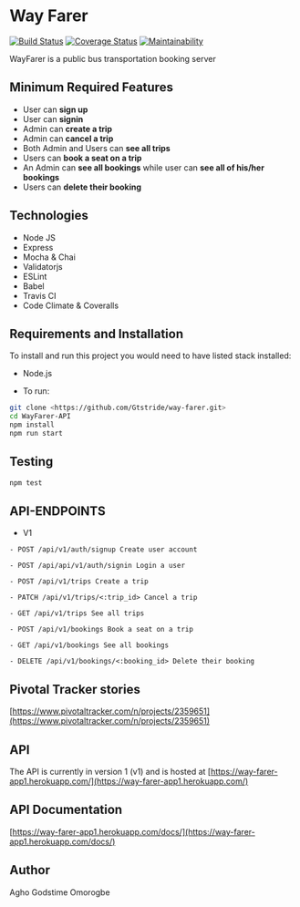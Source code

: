# Way Farer
[![Build Status](https://travis-ci.org/Gtstride/way-farer.svg?branch=master)](https://travis-ci.org/Gtstride/way-farer.svg?branch=master)
[![Coverage Status](https://coveralls.io/repos/github/Gtstride/way-farer/badge.svg?branch=master)](https://coveralls.io/github/Gtstride/way-farer?branch=master)
[![Maintainability](https://api.codeclimate.com/v1/badges/464ef16e2364150028c4/maintainability)](https://codeclimate.com/github/Gtstride/way-farer/maintainability)

WayFarer is a public bus transportation booking server

## Minimum Required Features

- User can **sign up**
- User can **signin**
- Admin can **create a trip**
- Admin can **cancel a trip**
- Both Admin and Users can **see all trips**
- Users can **book a seat on a trip**
- An Admin can **see all bookings** while user can **see all of his/her bookings**
- Users can **delete their booking**

## Technologies

- Node JS
- Express
- Mocha & Chai
- Validatorjs
- ESLint
- Babel
- Travis CI
- Code Climate & Coveralls

## Requirements and Installation

To install and run this project you would need to have listed stack installed:

- Node.js

- To run:

```sh
git clone <https://github.com/Gtstride/way-farer.git>
cd WayFarer-API
npm install
npm run start
```

## Testing

```sh
npm test
```

## API-ENDPOINTS

- V1

`- POST /api/v1/auth/signup Create user account`

`- POST /api/api/v1/auth/signin Login a user`

`- POST /api/v1/trips Create a trip`

`- PATCH /api/v1/trips/<:trip_id> Cancel a trip`

`- GET /api/v1/trips See all trips`

`- POST /api/v1/bookings Book a seat on a trip`

`- GET /api/v1/bookings See all bookings`

`- DELETE /api/v1/bookings/<:booking_id> Delete their booking`

## Pivotal Tracker stories

[https://www.pivotaltracker.com/n/projects/2359651](https://www.pivotaltracker.com/n/projects/2359651)

## API

The API is currently in version 1 (v1) and is hosted at
[https://way-farer-app1.herokuapp.com/](https://way-farer-app1.herokuapp.com/)

## API Documentation

[https://way-farer-app1.herokuapp.com/docs/](https://way-farer-app1.herokuapp.com/docs/)


## Author

Agho Godstime Omorogbe